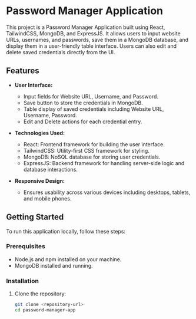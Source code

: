 # Password Manager Application

This project is a Password Manager Application built using React, TailwindCSS, MongoDB, and ExpressJS. It allows users to input website URLs, usernames, and passwords, save them in a MongoDB database, and display them in a user-friendly table interface. Users can also edit and delete saved credentials directly from the UI.

## Features

- **User Interface:**
  - Input fields for Website URL, Username, and Password.
  - Save button to store the credentials in MongoDB.
  - Table display of saved credentials including Website URL, Username, Password.
  - Edit and Delete actions for each credential entry.

- **Technologies Used:**
  - React: Frontend framework for building the user interface.
  - TailwindCSS: Utility-first CSS framework for styling.
  - MongoDB: NoSQL database for storing user credentials.
  - ExpressJS: Backend framework for handling server-side logic and database interactions.

- **Responsive Design:**
  - Ensures usability across various devices including desktops, tablets, and mobile phones.

## Getting Started

To run this application locally, follow these steps:

### Prerequisites

- Node.js and npm installed on your machine.
- MongoDB installed and running.

### Installation

1. Clone the repository:

   ```bash
   git clone <repository-url>
   cd password-manager-app
